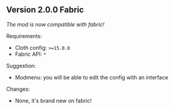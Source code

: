 ## Version 2.0.0 Fabric

*The mod is now compatible with fabric!*

Requirements:
- Cloth config: `>=15.0.0`
- Fabric API: `*`

Suggestion:
- Modmenu: you will be able to edit the config with an interface

Changes:
- None, it's brand new on fabric!
